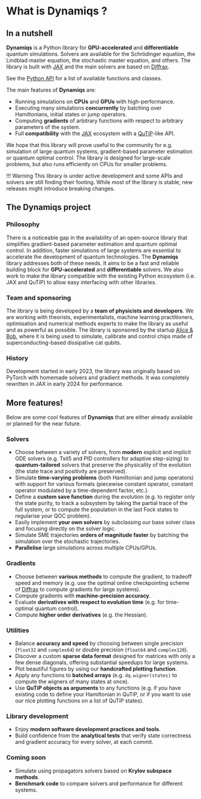 # What is Dynamiqs ?

## In a nutshell

**Dynamiqs** is a Python library for **GPU-accelerated** and **differentiable** quantum simulations. Solvers are available for the Schrödinger equation, the Lindblad master equation, the stochastic master equation, and others. The library is built with [JAX](https://jax.readthedocs.io/en/latest/index.html) and the main solvers are based on [Diffrax](https://github.com/patrick-kidger/diffrax).

See the [Python API](../../python_api/index.md) for a list of available functions and classes.

The main features of **Dynamiqs** are:

- Running simulations on **CPUs** and **GPUs** with high-performance.
- Executing many simulations **concurrently** by batching over Hamiltonians, initial states or jump operators.
- Computing **gradients** of arbitrary functions with respect to arbitrary parameters of the system.
- Full **compatibility** with the [JAX](https://jax.readthedocs.io/en/latest/index.html) ecosystem with a [QuTiP](https://qutip.org/)-like API.

We hope that this library will prove useful to the community for e.g. simulation of large quantum systems, gradient-based parameter estimation or quantum optimal control. The library is designed for large-scale problems, but also runs efficiently on CPUs for smaller problems.

!!! Warning
    This library is under active development and some APIs and solvers are still finding their footing. While most of the library is stable, new releases might introduce breaking changes.

## The Dynamiqs project

### Philosophy

There is a noticeable gap in the availability of an open-source library that simplifies gradient-based parameter estimation and quantum optimal control. In addition, faster simulations of large systems are essential to accelerate the development of quantum technologies. The **Dynamiqs** library addresses both of these needs. It aims to be a fast and reliable building block for **GPU-accelerated** and **differentiable** solvers. We also work to make the library compatible with the existing Python ecosystem (i.e. JAX and QuTiP) to allow easy interfacing with other libraries.

### Team and sponsoring

The library is being developed by a **team of physicists and developers**. We are working with theorists, experimentalists, machine learning practitioners, optimisation and numerical methods experts to make the library as useful and as powerful as possible. The library is sponsored by the startup [Alice & Bob](https://alice-bob.com/), where it is being used to simulate, calibrate and control chips made of superconducting-based dissipative cat qubits.

### History

Development started in early 2023, the library was originally based on PyTorch with homemade solvers and gradient methods. It was completely rewritten in JAX in early 2024 for performance.

## More features!

Below are some cool features of **Dynamiqs** that are either already available or planned for the near future.

### Solvers

- Choose between a variety of solvers, from **modern** explicit and implicit ODE solvers (e.g. Tsit5 and PID controllers for adaptive step-sizing) to **quantum-tailored** solvers that preserve the physicality of the evolution (the state trace and positivity are preserved).
- Simulate **time-varying problems** (both Hamiltonian and jump operators) with support for various formats (piecewise constant operator, constant operator modulated by a time-dependent factor, etc.).
- Define a **custom save function** during the evolution (e.g. to register only the state purity, to track a subsystem by taking the partial trace of the full system, or to compute the population in the last Fock states to regularise your QOC problem).
- Easily implement **your own solvers** by subclassing our base solver class and focusing directly on the solver logic.
- Simulate SME trajectories **orders of magnitude faster** by batching the simulation over the stochastic trajectories.
- **Parallelise** large simulations across multiple CPUs/GPUs.

### Gradients

- Choose between **various methods** to compute the gradient, to tradeoff speed and memory (e.g. use the optimal online checkpointing scheme of [Diffrax](https://github.com/patrick-kidger/diffrax) to compute gradients for large systems).
- Compute gradients with **machine-precision accuracy**.
- Evaluate **derivatives with respect to evolution time** (e.g. for time-optimal quantum control).
- Compute **higher order derivatives** (e.g. the Hessian).

### Utilities

- Balance **accuracy and speed** by choosing between single precision (`float32` and `complex64`) or double precision (`float64` and `complex128`).
- Discover a custom **sparse data format** designed for matrices with only a few dense diagonals, offering substantial speedups for large systems.
- Plot beautiful figures by using our **handcrafted plotting function**.
- Apply any functions to **batched arrays** (e.g. `dq.wigner(states)` to compute the wigners of many states at once).
- Use **QuTiP objects as arguments** to any functions (e.g. if you have existing code to define your Hamiltonian in QuTiP, or if you want to use our nice plotting functions on a list of QuTiP states).

### Library development

- Enjoy **modern software development practices and tools**.
- Build confidence from the **analytical tests** that verify state correctness and gradient accuracy for every solver, at each commit.

### Coming soon

- Simulate using propagators solvers based on **Krylov subspace methods**.
- **Benchmark code** to compare solvers and performance for different systems.
